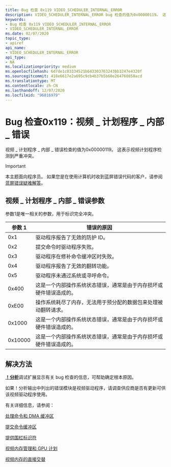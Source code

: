 ```yaml
---
title: Bug 检查 0x119 VIDEO_SCHEDULER_INTERNAL_ERROR
description: VIDEO_SCHEDULER_INTERNAL_ERROR bug 检查的值为0x00000119。 这表示视频计划程序检测到严重冲突。
keywords:
- Bug 检查 0x119 VIDEO_SCHEDULER_INTERNAL_ERROR
- VIDEO_SCHEDULER_INTERNAL_ERROR
ms.date: 02/07/2020
topic_type:
- apiref
api_name:
- VIDEO_SCHEDULER_INTERNAL_ERROR
api_type:
- NA
ms.localizationpriority: medium
ms.openlocfilehash: 6d7de1c03334521b643303763243bb3247e4320f
ms.sourcegitcommit: 418e6617e2a695c9cb4b37b5b60e264760858acd
ms.translationtype: MT
ms.contentlocale: zh-CN
ms.lasthandoff: 12/07/2020
ms.locfileid: "96816979"
---
```

# <a name="bug-check-0x119-video_scheduler_internal_error"></a>Bug 检查0x119：视频 \_ 计划程序 \_ 内部 \_ 错误

视频 \_ 计划程序 \_ 内部 \_ 错误检查的值为0x00000119。 这表示视频计划程序检测到严重冲突。

> [!IMPORTANT]
> 本主题面向程序员。 如果您是在使用计算机时收到蓝屏错误代码的客户，请参阅[蓝屏错误疑难解答](https://www.windows.com/stopcode)。

## <a name="video_scheduler_internal_error-parameters"></a>视频 \_ 计划程序 \_ 内部 \_ 错误参数

参数1是唯一相关的参数，用于标识完全冲突。

| 参数 1 | 错误的原因                                       |
|-----------|--------------------------------------------------------|
|0x1|驱动程序报告了无效的防护 ID。 |
|0x2| 提交命令时驱动程序失败。|
|0x3|驱动程序在修补命令缓冲区时失败。 |
|0x4| 驱动程序报告了无效的翻转功能。|
|0x5| 驱动程序未通过系统或寻呼命令。|
|0x400| 这是一个内部操作系统状态错误，通常是由于内存损坏或硬件错误造成的。|
|0xE00 | 操作系统耗尽了内存，无法用于预分配的数据包来处理被动翻转请求。|
|0x1000| 这是一个内部操作系统状态错误，通常是由于内存损坏或硬件错误造成的。|
|0x10000| 这是一个内部操作系统状态错误，通常是由于内存损坏或硬件错误造成的。|

## <a name="resolution"></a>解决方法

[**！分析**](-analyze.md)调试扩展显示有关 bug 检查的信息，可帮助确定根本原因。

如果！分析输出中列出的错误模块是视频驱动程序，请调查供应商是否有更新可供该视频驱动程序使用。

有关详细信息，请参阅：

[处理命令和 DMA 缓冲区](../display/handling-command-and-dma-buffers.md)

[提交命令缓冲区](../display/submitting-a-command-buffer.md)

[提供围栏标识符](../display/supplying-fence-identifiers.md)

[视频内存管理和 GPU 计划](../display/video-memory-management-and-gpu-scheduling.md)

[视频内存的直接交替](../display/direct-flip-of-video-memory.md)

